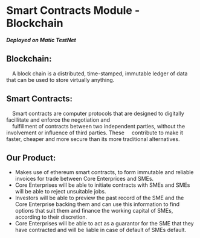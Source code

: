 # **Smart Contracts Module - Blockchain**

**_Deployed on Matic TestNet_**

## **Blockchain:**

&nbsp;&nbsp;&nbsp;&nbsp;A block chain is a distributed, time-stamped, immutable ledger of data that can be used to store virtually anything. <br/>

## **Smart Contracts:**

&nbsp;&nbsp;&nbsp;&nbsp;Smart contracts are computer protocols that are designed to digitally facillitate and enforce the negotiation and<br/>&nbsp;&nbsp;&nbsp; fulfillment of contracts between two independent parties, without the involvement or influence of third parties. These &nbsp;&nbsp;&nbsp;&nbsp;contribute to make it faster, cheaper and more secure than its more traditional alternatives.

## **Our Product:**
- Makes use of ethereum smart contracts, to form immutable and reliable invoices for trade between Core Enterprices and SMEs.
- Core Enterprises will be able to initiate contracts with SMEs and SMEs will be able to reject unsuitable jobs.
- Investors will be able to preview the past record of the SME and the Core Enterprise backing them and can use this information to find      options that suit them and finance the working capital of SMEs, according to their discretion.
- Core Enterprises will be able to act as a guarantor for the SME that they have contracted and will be liable in case of default of SMEs default.
